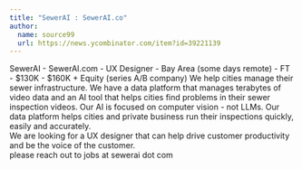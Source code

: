 ```yaml
---
title: "SewerAI : SewerAI.co"
author:
  name: source99
  url: https://news.ycombinator.com/item?id=39221139
---
```

SewerAI - SewerAI.com - UX Designer - Bay Area (some days remote) - FT - $130K - $160K + Equity (series A&#x2F;B company)
We help cities manage their sewer infrastructure.  We have a data platform that manages terabytes of video data and an AI tool that helps cities find problems in their sewer inspection videos.  Our AI is focused on computer vision - not LLMs.  Our data platform helps cities and private business run their inspections quickly, easily and accurately.  
We are looking for a UX designer that can help drive customer productivity and be the voice of the customer.  
please reach out to jobs at sewerai dot com

